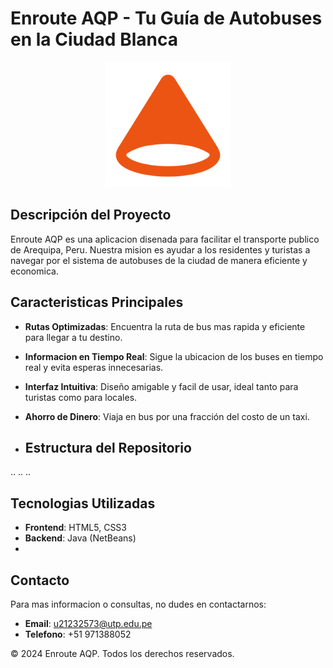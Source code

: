 # Enroute AQP - Tu Guía de Autobuses en la Ciudad Blanca

<div align="center">
<img src="https://github.com/ErickSaldivar/enroute_aqp/blob/main/Enroute%20Aqp/web/assets/icon_img.png" width="200" height="200">
</div>

## Descripción del Proyecto

Enroute AQP es una aplicacion disenada para facilitar el transporte publico de Arequipa, Peru.
Nuestra mision es ayudar a los residentes y turistas a navegar por el sistema de autobuses de la ciudad de manera eficiente y economica.

## Caracteristicas Principales

- **Rutas Optimizadas**: Encuentra la ruta de bus mas rapida y eficiente para llegar a tu destino.
- **Informacion en Tiempo Real**: Sigue la ubicacion de los buses en tiempo real y evita esperas innecesarias.
- **Interfaz Intuitiva**: Diseño amigable y facil de usar, ideal tanto para turistas como para locales.
- **Ahorro de Dinero**: Viaja en bus por una fracción del costo de un taxi.

- ## Estructura del Repositorio
..
..
..

## Tecnologias Utilizadas

- **Frontend**: HTML5, CSS3
- **Backend**: Java (NetBeans)
-


## Contacto

Para mas informacion o consultas, no dudes en contactarnos:

- **Email**: u21232573@utp.edu.pe
- **Telefono**: +51 971388052

© 2024 Enroute AQP. Todos los derechos reservados.
  
